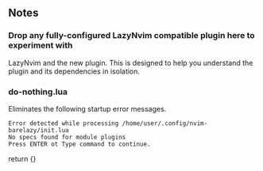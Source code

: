 ## Notes
### Drop any fully-configured LazyNvim compatible plugin here to experiment with
LazyNvim and the new plugin.  This is designed to help you understand the plugin
and its dependencies in isolation.

### do-nothing.lua
Eliminates the following startup error messages.

```log
Error detected while processing /home/user/.config/nvim-barelazy/init.lua
No specs found for module plugins
Press ENTER ot Type command to continue.

```
return {}

```



